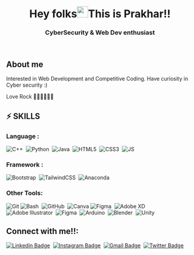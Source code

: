  
 
<h1 align="center">Hey folks<img src="https://raw.githubusercontent.com/aemmadi/aemmadi/master/wave.gif" width="30px">This is Prakhar!!</h1>

<h3 align="center">CyberSecurity & Web Dev enthusiast </h3>
<br>

 
 
 ## About me

Interested in Web Development and Competitive Coding. Have curiosity in Cyber security :)
<p>Love Rock 🤟🏻🤟🏻🎸🎸</p>





## ⚡ SKILLS 
  

### Language :
![C++](https://img.shields.io/badge/-C++-00599C?style=flat-square&logo=c)&nbsp;
![Python](https://img.shields.io/badge/-Python-black?style=flat-square&logo=Python)&nbsp;
![Java](https://img.shields.io/badge/-java-E34A86?style=flat-square&logo=java)&nbsp;
![HTML5](https://img.shields.io/badge/-HTML5-E34F26?style=flat-square&logo=html5&logoColor=white)&nbsp;
![CSS3](https://img.shields.io/badge/-CSS3-1572B6?style=flat-square&logo=css3)&nbsp;
![JS](https://img.shields.io/badge/JavaScript-323330?style=for-the-badge&logo=javascript&logoColor=F7DF1E)&nbsp;

### Framework :

![Bootstrap](https://img.shields.io/badge/-Bootstrap-563D7C?style=flat-square&logo=bootstrap)&nbsp;
![TailwindCSS](https://img.shields.io/badge/tailwindcss-%2338B2AC.svg?style=for-the-badge&logo=tailwind-css&logoColor=white)&nbsp;
![Anaconda](https://img.shields.io/badge/Anaconda-%2344A833.svg?style=for-the-badge&logo=anaconda&logoColor=white)&nbsp;


### Other Tools:

![Git](https://img.shields.io/badge/git-%23F05033.svg?style=for-the-badge&logo=git&logoColor=white)
![Bash](https://img.shields.io/badge/-Bash-black?style=flat-square&logo=bash)&nbsp;
![GitHub](https://img.shields.io/badge/github-%23121011.svg?style=for-the-badge&logo=github&logoColor=white)&nbsp;
![Canva](https://img.shields.io/badge/Canva-%2300C4CC.svg?style=for-the-badge&logo=Canva&logoColor=white)
![Figma](https://img.shields.io/badge/figma-%23F24E1E.svg?style=for-the-badge&logo=figma&logoColor=white)&nbsp;
![Adobe XD](https://img.shields.io/badge/Adobe%20XD-470137?style=for-the-badge&logo=Adobe%20XD&logoColor=#FF61F6)&nbsp;
![Adobe Illustrator](https://img.shields.io/badge/adobeillustrator-%23FF9A00.svg?style=for-the-badge&logo=adobeillustrator&logoColor=white)&nbsp;
![Figma](https://img.shields.io/badge/figma-%23F24E1E.svg?style=for-the-badge&logo=figma&logoColor=white)&nbsp;
![Arduino](https://img.shields.io/badge/-Arduino-00979D?style=for-the-badge&logo=Arduino&logoColor=white)&nbsp; 
![Blender](https://img.shields.io/badge/blender-%23F5792A.svg?style=for-the-badge&logo=blender&logoColor=white)&nbsp;
![Unity](https://img.shields.io/badge/unity-%23000000.svg?style=for-the-badge&logo=unity&logoColor=white)
</br>
  ## Connect with me!!:
  
  [![Linkedin Badge](https://img.shields.io/badge/-linkedin-blue?style=flat-square&logo=Linkedin&logoColor=white&link=https://www.linkedin.com/in/kaiwalyakoparkar/)](https://www.linkedin.com/in/prakhar-tripathi-9729a7141/)&nbsp;
[![Instagram Badge](https://img.shields.io/badge/-Instagram-purple?style=flat-square&logo=instagram&logoColor=white&link=https://instagram.com/kaiwalya.koparkar/)](https://www.instagram.com/prakhar.t_/)&nbsp;
[![Gmail Badge](https://img.shields.io/badge/-Gmail-c14438?style=flat-square&logo=Gmail&logoColor=white&link=mailto:prajnapprabhu3@gmail.com)](mailto:tprakhar66@gmail.com)&nbsp;
[![Twitter Badge](https://img.shields.io/badge/-Twitter-Blue?style=flat-square&logo=twitter&logoColor=white&link=https://instagram.com/kaiwalya.koparkar/)](https://twitter.com/prakhart66)&nbsp;
